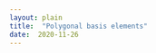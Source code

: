 ```yaml
---
layout: plain
title:  "Polygonal basis elements"
date:  2020-11-26
---
```


<div id="sketch-holder"></div>

<html>
<head>

<script src="https://cdn.jsdelivr.net/npm/p5@1.1.9/lib/p5.js"></script>
<script>

let rad = 180;
let input1, input2, greeting1, greeting2;
let tipWidth = 3, tipHeight = 8, firstRad = 9;
let myTextInputs, myInputs;
let copyToggle = 0, factorToggle = 0;

function setup() {
  createCanvas(400, 400);
  
  input1 = createInput();
  input1.position(30, 50);
  input1.size(50);
  
  input2 = createInput();
  input2.position(30, 70);
  input2.size(50);
  
  greeting1 = createElement('h3', 'd=');
  greeting1.position(8, 31);
  
  greeting2 = createElement('h3', 's=');
  greeting2.position(10, 51);
}

function draw() {
  background(255);
  
  strokeWeight(2);
  stroke(200);
  circle(height/2, width/2, 2*rad);
  
  strokeWeight(2);
  let myTextInputs = split(input1.value(), ',');
  let myInputs = int(myTextInputs);
  len = myInputs.length;
  let s = input2.value();
  if (copyToggle + factorToggle === 0) {
    for (let i = 0; i < len; i++) {
      myCol = 255*(1-(i+1)/len);
      stroke(myCol);
      polygon(height/2, width/2, rad, myInputs[i], s, myCol);
      s = s/myInputs[i];
    } 
  } else {
    let prod = 1;
    for (let i = 0; i < len; i++) {
      prod = prod*myInputs[i];
    }
    stroke(0);
    if (copyToggle + factorToggle === 2) {
      polygon(height/2, width/2, rad, prod, input2.value(), 0);
      let quot = prod/myInputs[0];
      let angle = s * TWO_PI / prod;
      for (let a = 0; a < quot; a++) {
        myCol = 105+150*(1-(a+1)/quot);
        stroke(myCol)
        push();
        translate(width/2,height/2);
        rotate(a*angle);
        polygon(0, 0, rad, myInputs[0], input2.value(), myCol);
        pop();
      }
    } else if (factorToggle === 1) {
      let quot = prod/myInputs[0];
      let angle = s * TWO_PI / prod;
      for (let a = 0; a < quot; a++) {
        myCol = 105+150*(1-(a+1)/quot);
        stroke(myCol)
        push();
        translate(width/2,height/2);
        rotate(a*angle);
        polygon(0, 0, rad, myInputs[0], input2.value(), myCol);
        pop();
      }
    } else if (copyToggle === 1) {
      polygon(height/2, width/2, rad, prod, input2.value(), 0);
    }
  }

  stroke(0);
  strokeWeight(firstRad*(5/3));
  point(width/2+rad, height/2);
  stroke(255);
  strokeWeight(firstRad);
  point(width/2+rad, height/2);
}

function polygon(x, y, radius, d, s, color) {
  let angle = s * TWO_PI / d;
  beginShape();
  for (let a = 0; a < d; a++) {
    let sx = x + cos(a*angle) * radius;
    let sy = y - sin(a*angle) * radius;
    vertex(sx, sy);
  }
  endShape(CLOSE);

  let compAngle = PI - TWO_PI / d;
  for (let a = 1; a < d; a++) {
    let sx = x + cos((a)*angle) * radius;
    let sy = y - sin((a)*angle) * radius;
    fill(color);
    push();
    translate(sx, sy);
    rotate(-(a-1/2)*angle);
    triangle(0, 0, tipWidth, tipHeight, -tipWidth, tipHeight);
    pop();
    noFill();
  }
}

function keyPressed() {
  if (keyCode == 67) {
    if (copyToggle === 0) {
      copyToggle = 1;
    } else { 
      copyToggle = 0;
    }  
  } else if (keyCode == 70) {
    if (factorToggle === 0) {
      factorToggle = 1;
    } else { 
      factorToggle = 0;
    }  
  } else if (keyCode == 76) {
      if (tipWidth === 3) {
      tipWidth = 0;
      tipHeight = 0;
      firstRad = 0;
    } else {
      tipWidth = 3;
      tipHeight = 8;
      firstRad = 6;
    }
  }
}

</script>
</head>
</html>
